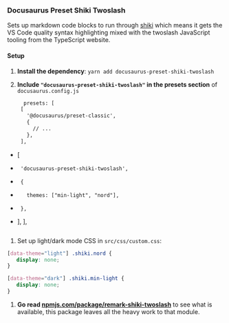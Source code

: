 ### Docusaurus Preset Shiki Twoslash

Sets up markdown code blocks to run through [shiki](https://shiki.matsu.io) which means it gets the VS Code quality
syntax highlighting mixed with the twoslash JavaScript tooling from the TypeScript website.

#### Setup

1. **Install the dependency**: `yarn add docusaurus-preset-shiki-twoslash`
1. **Include `"docusaurus-preset-shiki-twoslash"` in the presets section** of `docusaurus.config.js`

   ```diff
     presets: [
    [
      '@docusaurus/preset-classic',
      {
        // ...
      },
    ],
+   [
+      'docusaurus-preset-shiki-twoslash',
+      {
+        themes: ["min-light", "nord"],
+      },
+  ],
   ],
   ```

1. Set up light/dark mode CSS in `src/css/custom.css`:
  
  ```css
  [data-theme="light"] .shiki.nord {
     display: none;
  }

  [data-theme="dark"] .shiki.min-light {
     display: none;
  }
  ```

1. **Go read [npmjs.com/package/remark-shiki-twoslash](https://www.npmjs.com/package/remark-shiki-twoslash)** to see what is available, this package leaves all the heavy work to that module.
